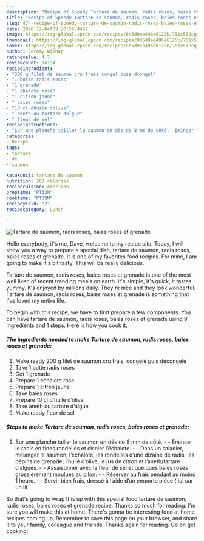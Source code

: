 ```yaml
---
description: "Recipe of Speedy Tartare de saumon, radis roses, baies roses et grenade"
title: "Recipe of Speedy Tartare de saumon, radis roses, baies roses et grenade"
slug: 474-recipe-of-speedy-tartare-de-saumon-radis-roses-baies-roses-et-grenade
date: 2020-12-04T09:20:56.446Z
image: https://img-global.cpcdn.com/recipes/8d5d9ee496e6125b/751x532cq70/tartare-de-saumon-radis-roses-baies-roses-et-grenade-photo-principale-de-la-recette.jpg
thumbnail: https://img-global.cpcdn.com/recipes/8d5d9ee496e6125b/751x532cq70/tartare-de-saumon-radis-roses-baies-roses-et-grenade-photo-principale-de-la-recette.jpg
cover: https://img-global.cpcdn.com/recipes/8d5d9ee496e6125b/751x532cq70/tartare-de-saumon-radis-roses-baies-roses-et-grenade-photo-principale-de-la-recette.jpg
author: Jeremy Bishop
ratingvalue: 4.7
reviewcount: 34134
recipeingredient:
- "200 g filet de saumon cru frais congel puis dcongel"
- "1 botte radis roses"
- "1 grenade"
- "1 chalote rose"
- "1 citron jaune"
- " baies roses"
- "10 cl dhuile dolive"
- " aneth ou tartare dalgue"
- " fleur de sel"
recipeinstructions:
- "Sur une planche tailler le saumon en dés de 8 mm de côté.  Émincer le radis en fines rondelles et ciseler l’échalote.  Dans un saladier, mélanger le saumon, l’échalote, les rondelles d’une dizaine de radis, les pépins de grenade, l’huile d’olive, le jus de citron et l’aneth/tartare d’algues.  Assaisonner avec la fleur de sel et quelques baies roses grossièrement moulues au pilon.  Réserver au frais pendant au moins 1 heure.  Servir bien frais, dressé à l’aide d’un emporte pièce ( ici sur un lit"
categories:
- Recipe
tags:
- tartare
- de
- saumon

katakunci: tartare de saumon 
nutrition: 263 calories
recipecuisine: American
preptime: "PT33M"
cooktime: "PT39M"
recipeyield: "2"
recipecategory: Lunch

---
```



![Tartare de saumon, radis roses, baies roses et grenade](https://img-global.cpcdn.com/recipes/8d5d9ee496e6125b/751x532cq70/tartare-de-saumon-radis-roses-baies-roses-et-grenade-photo-principale-de-la-recette.jpg)

Hello everybody, it's me, Dave, welcome to my recipe site. Today, I will show you a way to prepare a special dish, tartare de saumon, radis roses, baies roses et grenade. It is one of my favorites food recipes. For mine, I am going to make it a bit tasty. This will be really delicious.

Tartare de saumon, radis roses, baies roses et grenade is one of the most well liked of recent trending meals on earth. It's simple, it's quick, it tastes yummy. It's enjoyed by millions daily. They're nice and they look wonderful. Tartare de saumon, radis roses, baies roses et grenade is something that I've loved my entire life.




To begin with this recipe, we have to first prepare a few components. You can have tartare de saumon, radis roses, baies roses et grenade using 9 ingredients and 1 steps. Here is how you cook it.

<!--inarticleads1-->

##### The ingredients needed to make Tartare de saumon, radis roses, baies roses et grenade:

1. Make ready 200 g filet de saumon cru frais, congelé puis décongelé
1. Take 1 botte radis roses
1. Get 1 grenade
1. Prepare 1 échalote rose
1. Prepare 1 citron jaune
1. Take  baies roses
1. Prepare 10 cl d’huile d’olive
1. Take  aneth ou tartare d’algue
1. Make ready  fleur de sel




<!--inarticleads2-->

##### Steps to make Tartare de saumon, radis roses, baies roses et grenade:

1. Sur une planche tailler le saumon en dés de 8 mm de côté. -  - Émincer le radis en fines rondelles et ciseler l’échalote. -  - Dans un saladier, mélanger le saumon, l’échalote, les rondelles d’une dizaine de radis, les pépins de grenade, l’huile d’olive, le jus de citron et l’aneth/tartare d’algues. -  - Assaisonner avec la fleur de sel et quelques baies roses grossièrement moulues au pilon. -  - Réserver au frais pendant au moins 1 heure. -  - Servir bien frais, dressé à l’aide d’un emporte pièce ( ici sur un lit




So that's going to wrap this up with this special food tartare de saumon, radis roses, baies roses et grenade recipe. Thanks so much for reading. I'm sure you will make this at home. There's gonna be interesting food at home recipes coming up. Remember to save this page on your browser, and share it to your family, colleague and friends. Thanks again for reading. Go on get cooking!
